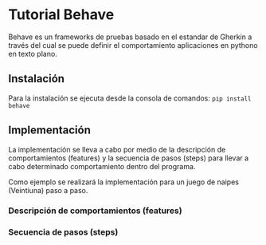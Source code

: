 # Tutorial Behave

Behave es un frameworks de pruebas basado en el estandar de Gherkin a través del cual se puede definir el comportamiento aplicaciones en pythono en texto plano.

## Instalación
Para la instalación se ejecuta desde la consola de comandos:
`pip install behave`

## Implementación
La implementación se lleva a cabo por medio de la descripción de comportamientos (features) y la secuencia de pasos (steps) para llevar a cabo determinado comportamiento dentro del programa.

Como ejemplo se realizará la implementación para un juego de naipes (Veintiuna) paso a paso.

### Descripción de comportamientos (features)

### Secuencia de pasos (steps)

